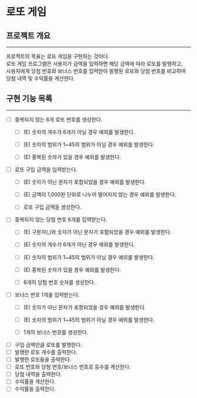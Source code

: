 # 로또 게임

## 프로젝트 개요
- - - 
프로젝트의 목표는 로또 게임을 구현하는 것이다.  
로또 게임 프로그램은 사용자가 금액을 입력하면 해당 금액에 따라 로또를 발행하고,   
사용자에게 당첨 번호와 보너스 번호를 입력받아 발행된 로또와 당첨 번호를 비교하여 당첨 내역 및 수익률을 계산한다.


## 구현 기능 목록
- - - 
- [ ] 중복되지 않는 6개 로또 번호를 생성한다.
  - [ ] (E) 숫자의 개수가 6개가 아닐 경우 예외를 발생한다.
  - [ ] (E) 숫자의 범위가 1~45의 범위가 아닐 경우 예외를 발생한다.
  - [ ] (E) 중복된 숫자가 있을 경우 예외를 발생한다.


- [ ] 로또 구입 금액을 입력받는다.
  - [ ] (E) 숫자가 아닌 문자가 포함되었을 경우 예외를 발생한다.
  - [ ] (E) 금액이 1,000원 단위로 나누어 떨어지지 않는 경우 예외를 발생한다.
  - [ ] 로또 구입 금액을 생성한다.


- [ ] 중복되지 않는 당첨 번호 6개를 입력받는다.
  - [ ] (E) 구분자(,)와 숫자가 아닌 문자가 포함되었을 경우 예외를 발생한다.
  - [ ] (E) 숫자의 개수가 6개가 아닌 경우 예외를 발생한다.
  - [ ] (E) 숫자의 범위가 1~45의 범위가 아닐 경우 예외를 발생한다.
  - [ ] (E) 중복된 숫자가 있을 경우 예외를 발생한다.
  - [ ] 6개의 당첨 번호 숫자를 생성한다.


- [ ] 보너스 번호 1개를 입력받는다.
  - [ ] (E) 숫자가 아닌 문자가 포함되었을 경우 예외를 발생한다.
  - [ ] (E) 숫자의 범위가 1~45의 범위가 아닐 경우 예외를 발생한다.
  - [ ] 1개의 보너스 번호를 생성한다.


- [ ] 구입 금액만큼 로또를 발행한다.
- [ ] 발행한 로또 개수를 출력한다.
- [ ] 발행한 로또들을 출력한다.
- [ ] 로또 번호와 당첨 번호/보너스 번호로 등수를 계산한다.
- [ ] 당첨 내역을 출력한다.
- [ ] 수익률을 계산한다.
- [ ] 수익률을 출력한다.